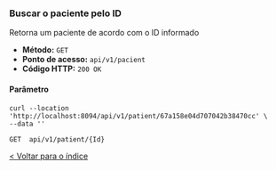 ### Buscar o paciente pelo ID

Retorna um paciente de acordo com o ID informado

- **Método:** `GET`
- **Ponto de acesso:** `api/v1/pacient`
- **Código HTTP:** `200 OK`

#### Parâmetro

```shell
curl --location 'http://localhost:8094/api/v1/patient/67a158e04d707042b38470cc' \
--data ''
```
    GET  api/v1/patient/{Id}

[< Voltar para o índice](../README.md)
